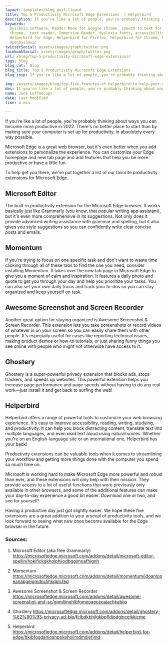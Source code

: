 ```yaml
---
layout: templates/blog_post.liquid
title: Top 5 Productivity Microsoft Edge Extensions  | Helperbird
description: If you're like a lot of people, you're probably thinking about ways you can become more productive in 2022. There's no better place to start than by making sure your computer is set up for productivity, in absolutely every way possible.
keywords:
  Dyslexia software, Reader Mode for Google Chrome, speech to text for chrome, Text to speech for
  chrome,  text reader, Immersive Reader, dyslexia fonts, accessibility software, dyslexia software,
  Helperbird for Edge, Helperbird for Firefox, Helperbird for Chrome, Opendyslexic for Chrome,
  OpenDyslexic
twitterSocial: assets/images/graph/twitter.png
facebookSocial: assets/images/graph/twitter.png
url: /blog/top-5-productivity-microsoft-edge-extensions/
tags: blog
blog_cat:  Blog
blog_title: Top 5 Productivity Microsoft Edge Extensions
blog_snip: If you're like a lot of people, you're probably thinking about ways you can become more productive in 2022. There's no better place to start than by making sure your computer is set up for productivity, in absolutely every way possible.

img: /assets/images/blog/top-five-features-of-helperbird-to-help-your-students-in-2021/top-five-features-of-helperbird-to-help-your-students-in-2021.png
des: If you're like a lot of people, you're probably thinking about ways you can become more productive in 2022. There's no better place to start than by making sure your computer is set up for productivity, in absolutely every way possible.
name: June Coffeecups
date: Last Modified
time: 4 min

---
```


If you're like a lot of people, you're probably thinking about ways you can become more productive in 2022. There's no better place to start than by making sure your computer is set up for productivity, in absolutely every way possible.

Microsoft Edge is a great web browser, but it's even better when you add extensions to personalize the experience. You can customize your Edge homepage and new tab page and add features that help you be more productive or have a little fun.

To help get you there, we've put together a list of our favorite productivity extensions for Microsoft Edge.

## Microsoft Editor

The built-in productivity extension for the Microsoft Edge browser. It works basically just like Grammarly (you know, that popular writing app assistant), but it's even more comprehensive in its suggestions. Not only does it provide advanced writing assistance with grammar and spelling, but it also gives you style suggestions so you can confidently write clear concise posts and emails.

## Momentum

If you're trying to focus on one specific task and don't want to waste time clicking through all of these tabs to find the one you need, consider installing Momentum. It takes over the new tab page in Microsoft Edge to give you a moment of calm and inspiration. It features a daily photo and quote to get you through your day and help you prioritize your tasks. You can also set your own daily focus and track your to-dos so you can stay organized and keep yourself on task.

##  Awesome Screenshot and Screen Recorder

Another great option for staying organized is Awesome Screenshot & Screen Recorder. This extension lets you take screenshots or record videos of whatever is on your screen so you can easily share them with other people. It's especially useful for cases like reporting technical issues, making product demos or how-to tutorials, or just sharing funny things you see online with people who might not otherwise have access to it.

## Ghostery

Ghostery is a super-powerful privacy extension that blocks ads, stops trackers, and speeds up websites. This powerful extension helps you increase page performance and page speeds without having to do any real work—just install it and get back to surfing the web!

## Helperbird

Helperbird offers a range of powerful tools to customize your web browsing experience. It's easy to improve accessibility, reading, writing, studying, and productivity. It can help you block distracting content, translate text into multiple languages, and even read text aloud using natural voices. Whether you're on an English-language site or an international one, Helperbird has your back!  

Productivity extensions can be valuable tools when it comes to streamlining your workflow and getting more things done with the computer you spend so much time on.

Microsoft is working hard to make Microsoft Edge more powerful and robust than ever, and these extensions will only help with their mission. They provide access to a lot of useful functions that were previously only available in other browsers, and some of the additional features can make your day-to-day experience a good bit easier. Download one or two, and see for yourself!

Having a productive day just got slightly easier. We hope these five extensions are a great addition to your arsenal of productivity tools, and we look forward to seeing what new ones become available for the Edge browser in the future.

### Sources:

1. Microsoft Editor (aka free Grammarly)
https://microsoftedge.microsoft.com/addons/detail/microsoft-editor-spellin/hokifickgkhplphjiodbggjmoafhignh

2. Momentum
https://microsoftedge.microsoft.com/addons/detail/momentum/jdoanlopeanabgejgmdncljhkdplcfed

3. Awesome Screenshot & Screen Recorder
https://microsoftedge.microsoft.com/addons/detail/awesome-screenshot-and-sc/gpmljinohlbfgmeoaeceoajachkabijo

4. Ghostery
https://microsoftedge.microsoft.com/addons/detail/ghostery-%E2%80%93-privacy-ad-blo/fclbdkbhjlgkbpfldjodgjncejkkjcme
5. Helperbird
	https://microsoftedge.microsoft.com/addons/detail/helperbird-for-edge/bkibfggdahioahpokehoiimdmdjefjmd